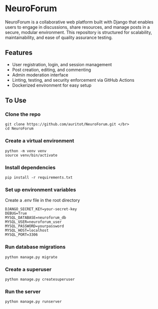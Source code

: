 # NeuroForum

NeuroForum is a collaborative web platform built with Django that enables users to engage in discussions, share resources, and manage posts in a secure, modular environment. This repository is structured for scalability, maintainability, and ease of quality assurance testing.

## Features

- User registration, login, and session management
- Post creation, editing, and commenting
- Admin moderation interface
- Linting, testing, and security enforcement via GitHub Actions
- Dockerized environment for easy setup

## To Use

### Clone the repo
```
git clone https://github.com/auritot/NeuroForum.git </br>
cd NeuroForum
```
### Create a virtual environment
```
python -m venv venv
source venv/bin/activate 
```
### Install dependencies
```
pip install -r requirements.txt
```
### Set up environment variables

Create a .env file in the root directory

```
DJANGO_SECRET_KEY=your-secret-key
DEBUG=True
MYSQL_DATABASE=neuroforum_db
MYSQL_USER=neuroforum_user
MYSQL_PASSWORD=yourpassword
MYSQL_HOST=localhost
MYSQL_PORT=3306
```

### Run database migrations
```
python manage.py migrate
```
### Create a superuser
```
python manage.py createsuperuser
```
### Run the server
```
python manage.py runserver
```
